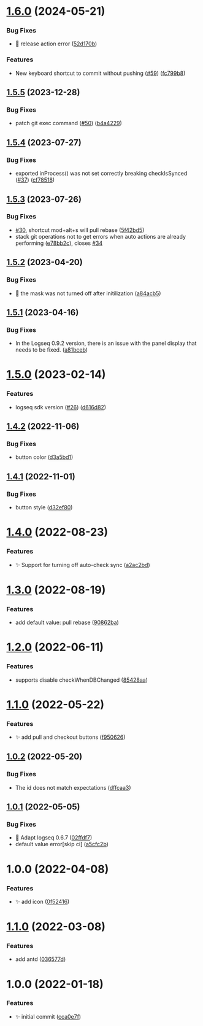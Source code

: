 # [1.6.0](https://github.com/haydenull/logseq-plugin-git/compare/v1.5.5...v1.6.0) (2024-05-21)


### Bug Fixes

* :bug: release action error ([52d170b](https://github.com/haydenull/logseq-plugin-git/commit/52d170b88f4f1edb28810fe26a501978b0cfde6b))


### Features

* New keyboard shortcut to commit without pushing ([#59](https://github.com/haydenull/logseq-plugin-git/issues/59)) ([fc799b8](https://github.com/haydenull/logseq-plugin-git/commit/fc799b8a8a364487db5c44631d3982323343926d))

## [1.5.5](https://github.com/haydenull/logseq-plugin-git/compare/v1.5.4...v1.5.5) (2023-12-28)


### Bug Fixes

* patch git exec command ([#50](https://github.com/haydenull/logseq-plugin-git/issues/50)) ([b4a4229](https://github.com/haydenull/logseq-plugin-git/commit/b4a422930288ff32cf2ff2fd23a71f0ca862b606))

## [1.5.4](https://github.com/haydenull/logseq-plugin-git/compare/v1.5.3...v1.5.4) (2023-07-27)


### Bug Fixes

* exported inProcess() was not set correctly breaking checkIsSynced ([#37](https://github.com/haydenull/logseq-plugin-git/issues/37)) ([cf78518](https://github.com/haydenull/logseq-plugin-git/commit/cf785180e4f68e589a153b71056a2fe1163fade6))

## [1.5.3](https://github.com/haydenull/logseq-plugin-git/compare/v1.5.2...v1.5.3) (2023-07-26)


### Bug Fixes

* [#30](https://github.com/haydenull/logseq-plugin-git/issues/30), shortcut mod+alt+s will pull rebase ([5f42bd5](https://github.com/haydenull/logseq-plugin-git/commit/5f42bd5674cdcdff6ae60e789ddf9bc66223ed38))
* stack git operations not to get errors when auto actions are already performing ([e78bb2c](https://github.com/haydenull/logseq-plugin-git/commit/e78bb2c185787e731cb7b1af07487b6901389396)), closes [#34](https://github.com/haydenull/logseq-plugin-git/issues/34)

## [1.5.2](https://github.com/haydenull/logseq-plugin-git/compare/v1.5.1...v1.5.2) (2023-04-20)


### Bug Fixes

* :bug: the mask was not turned off after initilization ([a84acb5](https://github.com/haydenull/logseq-plugin-git/commit/a84acb5a7133da1f0693c15112ab5c903f0a1774))

## [1.5.1](https://github.com/haydenull/logseq-plugin-git/compare/v1.5.0...v1.5.1) (2023-04-16)


### Bug Fixes

* In the Logseq 0.9.2 version, there is an issue with the panel display that needs to be fixed. ([a81bceb](https://github.com/haydenull/logseq-plugin-git/commit/a81bceb10996a6e3d3901fe1f1fef63d6d1c4052))

# [1.5.0](https://github.com/haydenull/logseq-plugin-git/compare/v1.4.2...v1.5.0) (2023-02-14)


### Features

* logseq sdk version ([#26](https://github.com/haydenull/logseq-plugin-git/issues/26)) ([d616d82](https://github.com/haydenull/logseq-plugin-git/commit/d616d820df800809cdc37e718fa0a43ff380498b))

## [1.4.2](https://github.com/haydenull/logseq-plugin-git/compare/v1.4.1...v1.4.2) (2022-11-06)


### Bug Fixes

* button color ([d3a5bd1](https://github.com/haydenull/logseq-plugin-git/commit/d3a5bd169ee74634983c04f160677a9f34f8971e))

## [1.4.1](https://github.com/haydenull/logseq-plugin-git/compare/v1.4.0...v1.4.1) (2022-11-01)


### Bug Fixes

* button style ([d32ef80](https://github.com/haydenull/logseq-plugin-git/commit/d32ef80c2105b3d7fb14da9b813c2eb29b7d3045))

# [1.4.0](https://github.com/haydenull/logseq-plugin-git/compare/v1.3.0...v1.4.0) (2022-08-23)


### Features

* ✨ Support for turning off auto-check sync ([a2ac2bd](https://github.com/haydenull/logseq-plugin-git/commit/a2ac2bd44cd9685c15827bdb82bdec6c18139823))

# [1.3.0](https://github.com/haydenull/logseq-plugin-git/compare/v1.2.0...v1.3.0) (2022-08-19)


### Features

* add default value: pull rebase ([90862ba](https://github.com/haydenull/logseq-plugin-git/commit/90862ba1d2d0d258c6d7b7a58f552fb0187f2df9))

# [1.2.0](https://github.com/haydenull/logseq-plugin-git/compare/v1.1.0...v1.2.0) (2022-06-11)


### Features

* supports disable checkWhenDBChanged ([85428aa](https://github.com/haydenull/logseq-plugin-git/commit/85428aa217361a797f64c5eadd8a008e39cb49b2))

# [1.1.0](https://github.com/haydenull/logseq-plugin-git/compare/v1.0.2...v1.1.0) (2022-05-22)


### Features

* ✨ add pull and checkout buttons ([f950626](https://github.com/haydenull/logseq-plugin-git/commit/f950626e2a3776c805a96267bbd37ba7a7eae9da))

## [1.0.2](https://github.com/haydenull/logseq-plugin-git/compare/v1.0.1...v1.0.2) (2022-05-20)


### Bug Fixes

* The id does not match expectations ([dffcaa3](https://github.com/haydenull/logseq-plugin-git/commit/dffcaa3b71086bad022350494c841bed7576d9c3))

## [1.0.1](https://github.com/haydenull/logseq-plugin-git/compare/v1.0.0...v1.0.1) (2022-05-05)


### Bug Fixes

* 🐛 Adapt logseq 0.6.7 ([02ffdf7](https://github.com/haydenull/logseq-plugin-git/commit/02ffdf70d493f0adc70d95d4847a7bb6ed6751b7))
* default value error[skip ci] ([a5cfc2b](https://github.com/haydenull/logseq-plugin-git/commit/a5cfc2b9184119f820946fcb0d33f5e5dc098e5d))

# 1.0.0 (2022-04-08)


### Features

* ✨ add icon ([0f52416](https://github.com/haydenull/logseq-plugin-git/commit/0f52416ef8594525fb2fb527bc05c98fa327e308))

# [1.1.0](https://github.com/haydenull/logseq-plugin-git/compare/v1.0.0...v1.1.0) (2022-03-08)


### Features

* add antd ([036577d](https://github.com/haydenull/logseq-plugin-git/commit/036577dc529db4e4a5964c287a55d112bae654bc))

# 1.0.0 (2022-01-18)


### Features

* ✨ initial commit ([cca0e7f](https://github.com/haydenull/logseq-plugin-git/commit/cca0e7fcba33830eaf534fd9ca6b867b57147de4))
